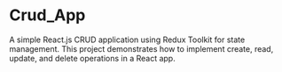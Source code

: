 # Crud_App
A simple React.js CRUD application using Redux Toolkit for state management. This project demonstrates how to implement create, read, update, and delete operations in a React app.
